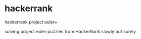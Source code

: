 # hackerrank
hackerrank project euler+

solving project euler puzzles from HackerRank slowly but surely

